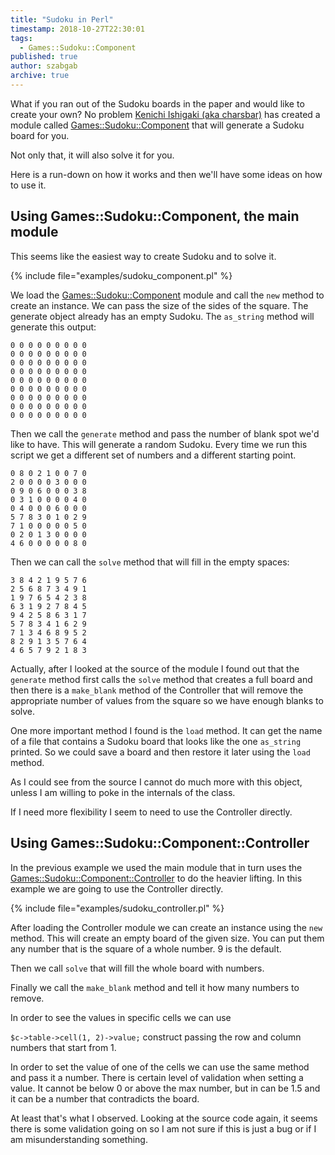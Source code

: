 ```yaml
---
title: "Sudoku in Perl"
timestamp: 2018-10-27T22:30:01
tags:
  - Games::Sudoku::Component
published: true
author: szabgab
archive: true
---
```



What if you ran out of the Sudoku boards in the paper and would like to create your own? No problem
[Kenichi Ishigaki (aka charsbar)](http://d.hatena.ne.jp/charsbar/) has created a module called
[Games::Sudoku::Component](https://metacpan.org/pod/Games::Sudoku::Component) that will generate
a Sudoku board for you.

Not only that, it will also solve it for you.


Here is a run-down on how it works and then we'll have some ideas on how to use it.

## Using Games::Sudoku::Component, the main module

This seems like the easiest way to create  Sudoku and to solve it.

{% include file="examples/sudoku_component.pl" %}

We load the [Games::Sudoku::Component](https://metacpan.org/pod/Games::Sudoku::Component) module and call the `new`
method to create an instance. We can pass the size of the sides of the square. The generate object already has an empty Sudoku.
The `as_string` method will generate this output:

```
0 0 0 0 0 0 0 0 0
0 0 0 0 0 0 0 0 0
0 0 0 0 0 0 0 0 0
0 0 0 0 0 0 0 0 0
0 0 0 0 0 0 0 0 0
0 0 0 0 0 0 0 0 0
0 0 0 0 0 0 0 0 0
0 0 0 0 0 0 0 0 0
0 0 0 0 0 0 0 0 0
```

Then we call the `generate` method and pass the number of blank spot we'd like to have. This will generate a random Sudoku.
Every time we run this script we get a different set of numbers and a different starting point.

```
0 8 0 2 1 0 0 7 0
2 0 0 0 0 3 0 0 0
0 9 0 6 0 0 0 3 8
0 3 1 0 0 0 0 4 0
0 4 0 0 0 6 0 0 0
5 7 8 3 0 1 0 2 9
7 1 0 0 0 0 0 5 0
0 2 0 1 3 0 0 0 0
4 6 0 0 0 0 0 8 0
```

Then we can call the `solve` method that will fill in the empty spaces:

```
3 8 4 2 1 9 5 7 6
2 5 6 8 7 3 4 9 1
1 9 7 6 5 4 2 3 8
6 3 1 9 2 7 8 4 5
9 4 2 5 8 6 3 1 7
5 7 8 3 4 1 6 2 9
7 1 3 4 6 8 9 5 2
8 2 9 1 3 5 7 6 4
4 6 5 7 9 2 1 8 3
```

Actually, after I looked at the source of the module I found out that the `generate` method first calls the `solve` method that creates a full board and then there is a `make_blank` method of the Controller that will remove the appropriate number of values from the square so we have enough blanks to solve.

One more important method I found is the `load` method. It can get the name of a file that contains a Sudoku board that looks like the one `as_string` printed. So we could save a board and then restore it later using the `load` method.

As I could see from the source I cannot do much more with this object, unless I am willing to poke in the internals of the class.

If I need more flexibility I seem to need to use the Controller directly.

## Using Games::Sudoku::Component::Controller

In the previous example we used the main module that in turn uses the 
[Games::Sudoku::Component::Controller](https://metacpan.org/pod/Games::Sudoku::Component::Controller)
to do the heavier lifting. In this example we are going to use the Controller directly.

{% include file="examples/sudoku_controller.pl" %}

After loading the Controller module we can create an instance using the `new` method. This will create an empty board of the given size. You can put them any number that is the square of a whole number. 9 is the default.

Then we call `solve` that will fill the whole board with numbers.

Finally we call the `make_blank` method and tell it how many numbers to remove.

In order to see the values in specific cells we can use 

`$c->table->cell(1, 2)->value;` construct passing the row and column numbers that start from 1.


In order to set the value of one of the cells we can use the same method and pass it a number.
There is certain level of validation when setting a value. It cannot be below 0 or above the max number, but in can be 1.5
and it can be a number that contradicts the board.

At least that's what I observed. Looking at the source code again, it seems there is some validation going on so I am not sure if this is just a bug or if I am misunderstanding something.


